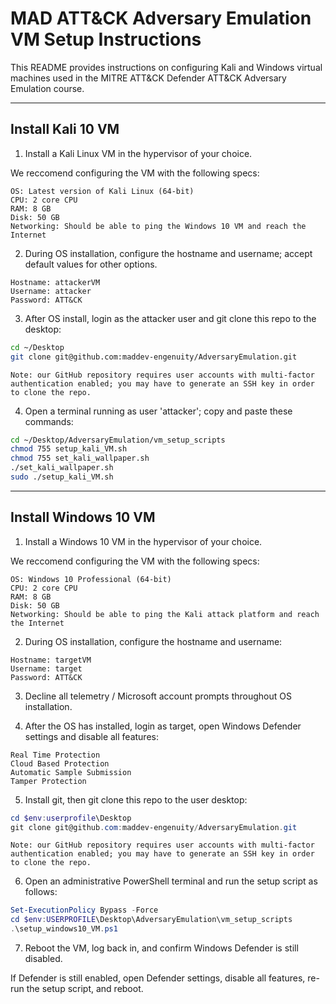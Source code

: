 # MAD ATT&CK Adversary Emulation VM Setup Instructions

This README provides instructions on configuring Kali and Windows virtual machines used in the MITRE ATT&CK Defender ATT&CK Adversary Emulation course.

---

## Install Kali 10 VM

1. Install a Kali Linux VM in the hypervisor of your choice.

We reccomend configuring the VM with the following specs:

```
OS: Latest version of Kali Linux (64-bit)
CPU: 2 core CPU
RAM: 8 GB
Disk: 50 GB
Networking: Should be able to ping the Windows 10 VM and reach the Internet
```

2. During OS installation, configure the hostname and username; accept default values for other options.

```
Hostname: attackerVM
Username: attacker
Password: ATT&CK
```

3. After OS install, login as the attacker user and git clone this repo to the desktop:

```bash
cd ~/Desktop
git clone git@github.com:maddev-engenuity/AdversaryEmulation.git
```

`Note: our GitHub repository requires user accounts with multi-factor authentication enabled; you may have to generate an SSH key in order to clone the repo.`

4. Open a terminal running as user 'attacker'; copy and paste these commands:

```bash
cd ~/Desktop/AdversaryEmulation/vm_setup_scripts
chmod 755 setup_kali_VM.sh
chmod 755 set_kali_wallpaper.sh
./set_kali_wallpaper.sh
sudo ./setup_kali_VM.sh
```

---

## Install Windows 10 VM

1. Install a Windows 10 VM in the hypervisor of your choice.
 
We reccomend configuring the VM with the following specs:

```
OS: Windows 10 Professional (64-bit)
CPU: 2 core CPU
RAM: 8 GB
Disk: 50 GB
Networking: Should be able to ping the Kali attack platform and reach the Internet
```

2. During OS installation, configure the hostname and username:

```
Hostname: targetVM
Username: target
Password: ATT&CK
```

3. Decline all telemetry / Microsoft account prompts throughout OS installation.

4. After the OS has installed, login as target, open Windows Defender settings and disable all features:

```
Real Time Protection
Cloud Based Protection
Automatic Sample Submission
Tamper Protection
```

5. Install git, then git clone this repo to the user desktop:

```powershell
cd $env:userprofile\Desktop
git clone git@github.com:maddev-engenuity/AdversaryEmulation.git
```

`Note: our GitHub repository requires user accounts with multi-factor authentication enabled; you may have to generate an SSH key in order to clone the repo.`

6. Open an administrative PowerShell terminal and run the setup script as follows:

```powershell
Set-ExecutionPolicy Bypass -Force
cd $env:USERPROFILE\Desktop\AdversaryEmulation\vm_setup_scripts
.\setup_windows10_VM.ps1
```

7. Reboot the VM, log back in, and confirm Windows Defender is still disabled.

If Defender is still enabled, open Defender settings, disable all features, re-run the setup script, and reboot.
